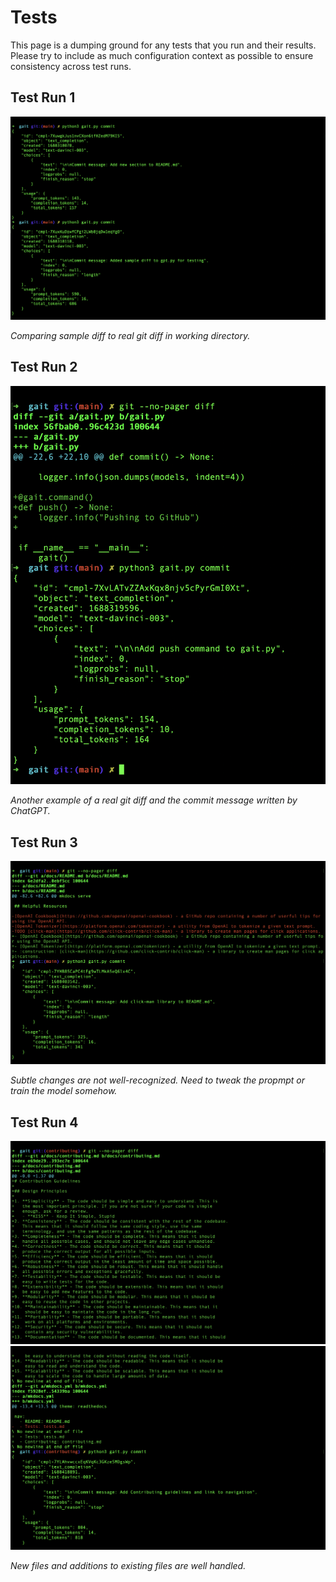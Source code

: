 # Tests

This page is a dumping ground for any tests that you run and their results.  Please try to include as much configuration context as possible to ensure consistency across test runs.

## Test Run 1

![Test Run 1](img/test_1.png)

*Comparing sample diff to real git diff in working directory.*

## Test Run 2

![Test Run 2](img/test_2.png)

*Another example of a real git diff and the commit message written by ChatGPT.*

## Test Run 3

![Test Run 3](img/test_3.png)

*Subtle changes are not well-recognized.  Need to tweak the propmpt or train the model somehow.*

## Test Run 4

![Test Run 4](img/test_4.png)
![Test Run 4.2](img/test_4_2.png)

*New files and additions to existing files are well handled.*